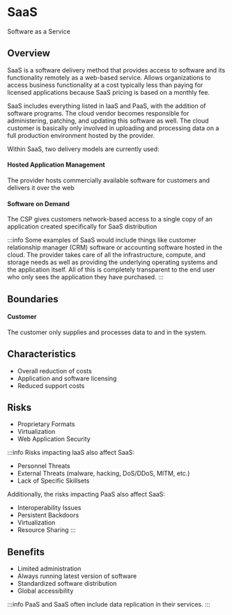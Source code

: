 # SaaS

Software as a Service

## Overview

SaaS is a software delivery method that provides access to software and its functionality remotely as a web-based service. Allows organizations to access business functionality at a cost typically less than paying for licensed applications because SaaS pricing is based on a monthly fee.

SaaS includes everything listed in IaaS and PaaS, with the addition of software programs. The cloud vendor becomes responsible for administering, patching, and updating this software as well. The cloud customer is basically only involved in uploading and processing data on a full production environment hosted by the provider.

Within SaaS, two delivery models are currently used:

#### Hosted Application Management

The provider hosts commercially available software for customers and delivers it over the web

#### Software on Demand

The CSP gives customers network-based access to a single copy of an application created specifically for SaaS distribution

:::info
Some examples of SaaS would include things like customer relationship manager \(CRM\) software or accounting software hosted in the cloud. The provider takes care of all the infrastructure, compute, and storage needs as well as providing the underlying operating systems and the application itself. All of this is completely transparent to the end user who only sees the application they have purchased.
:::

## Boundaries

#### Customer

The customer only supplies and processes data to and in the system.

## Characteristics

- Overall reduction of costs
- Application and software licensing
- Reduced support costs

## Risks

- Proprietary Formats
- Virtualization
- Web Application Security

:::info
Risks impacting IaaS also affect SaaS:

- Personnel Threats
- External Threats \(malware, hacking, DoS/DDoS, MITM, etc.\)
- Lack of Specific Skillsets

Additionally, the risks impacting PaaS also affect SaaS:

- Interoperability Issues
- Persistent Backdoors
- Virtualization
- Resource Sharing
:::

## Benefits

- Limited administration
- Always running latest version of software
- Standardized software distribution
- Global accessibility

:::info
PaaS and SaaS often include data replication in their services.
:::